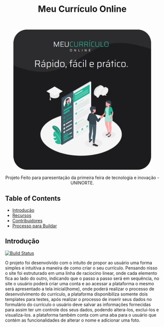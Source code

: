 
<h1 align="center"> Meu Currículo Online </h1> <br>
<p align="center">
    <img alt="MCO" title="MCO" src="./src/img/imgs-Readme/logo.png" width="450">
  </a>
</p>

<p align="center">
  Projeto Feito para paresentação da primeira feira de tecnologia e inovação - UNINORTE.
</p>

## Table of Contents

- [Introdução](#introdução)
- [Recursos](#Recursos)
- [Contribuidores](#Desenvolvedor)
- [Processo para Buildar](#build-process)


## Introdução

[![Build Status](https://travis-ci.org/gitpoint/git-point-site.svg?branch=master&status=passed)](https://travis-ci.org/gitpoint/git-point-site.svg?branch=master)


O projeto foi desenvolvido com o intuito de propor ao usuário uma forma simples e intuitiva a maneira de como criar o seu currículo. Pensando nisso 
o site foi estruturado em uma linha de raciocino linear, onde cada elemento fica ao lado do outro, indicando que o passo a passo será em sequência, no site o usuário poderá criar uma conta e ao acessar a plataforma o mesmo será apresentado a tela inicial(home), onde poderá realizar o processo de desenvolvimento do currículo, a plataforma disponibiliza somente dois templates para testes, após realizar o processo de inserir seus dados no formulário do currículo o usuário deve salvar as informações fornecidas para assim ter um controle dos seus dados, podendo altera-los, exclui-los e visualiza-los. a plataforma também conta com uma aba para o usuário que contém as funcionalidades de alterar o nome e adicionar uma foto.



